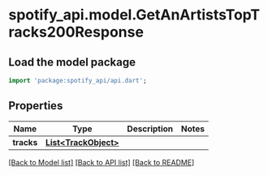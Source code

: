 # spotify_api.model.GetAnArtistsTopTracks200Response

## Load the model package
```dart
import 'package:spotify_api/api.dart';
```

## Properties
Name | Type | Description | Notes
------------ | ------------- | ------------- | -------------
**tracks** | [**List&lt;TrackObject&gt;**](TrackObject.md) |  | 

[[Back to Model list]](../README.md#documentation-for-models) [[Back to API list]](../README.md#documentation-for-api-endpoints) [[Back to README]](../README.md)


